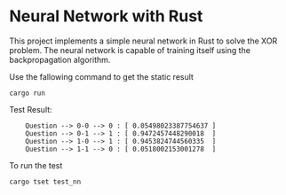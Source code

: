 # Neural Network with Rust

This project implements a simple neural network in Rust to solve the XOR problem. The neural network is capable of training itself using the backpropagation algorithm.

Use the fallowing command to get the static result

```shell
cargo run
```

Test Result:

```shell
    Question --> 0-0 --> 0 : [ 0.05498023387754637 ]
    Question --> 0-1 --> 1 : [ 0.9472457448290018  ]
    Question --> 1-0 --> 1 : [ 0.9453824744560335  ]
    Question --> 1-1 --> 0 : [ 0.0518002153001278  ]
```

To run the test

```shell
cargo tset test_nn
```
